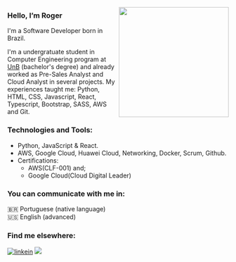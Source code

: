 
  
<picture> <img align="right" src="https://github.com/7oSkaaa/7oSkaaa/blob/main/Images/Right_Side.gif?raw=true" width = 250px></picture>

### Hello, I’m Roger

I'm a Software Developer born in Brazil.

I'm a undergratuate student in Computer Engineering program at <a href="https://cic.unb.br/ec" target="_blank">UnB</a> (bachelor's degree) and already worked as Pre-Sales Analyst and Cloud Analyst in several projects.  My experiences taught me: Python, HTML, CSS, Javascript, React, Typescript, Bootstrap, SASS, AWS and Git. 

### Technologies and Tools:
- Python, JavaScript & React.
- AWS, Google Cloud, Huawei Cloud, Networking, Docker, Scrum, Github.
- Certifications:
  - AWS(CLF-001) and;
  - Google Cloud(Cloud Digital Leader) 

### You can communicate with me in:
🇧🇷 Portuguese (native language) <br>
🇺🇸 English (advanced) 

### Find me elsewhere:
<div>
  <a href="https://www.linkedin.com/in/roger-alencar-it/" target="_blank"><img src="https://img.shields.io/badge/LinkedIn-0A66C2.svg?style=for-the-badge&logo=LinkedIn&logoColor=white" alt="linkein"></a>
  <a href = "mailto:roger.alencar.swe@proton.me"><img src="https://img.shields.io/badge/-Gmail-%23333?style=for-the-badge&logo=gmail&logoColor=white" target="_blank"></a>
  
</div>
